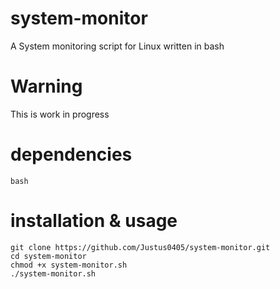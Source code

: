 # system-monitor
A System monitoring script for Linux written in bash

# Warning
This is work in progress

# dependencies
```shell
bash
```

# installation & usage
```shell
git clone https://github.com/Justus0405/system-monitor.git
cd system-monitor
chmod +x system-monitor.sh
./system-monitor.sh
```
